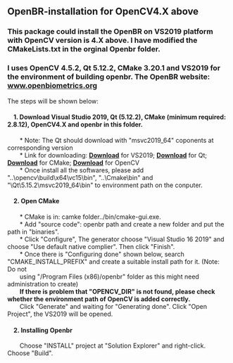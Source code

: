## OpenBR-installation for OpenCV4.X above
### This package could install the OpenBR on VS2019 platform with OpenCV version is 4.X above. I have modified the CMakeLists.txt in the orginal Openbr folder.
### I uses OpenCV 4.5.2, Qt 5.12.2, CMake 3.20.1 and VS2019 for the environment of building openbr. The OpenBR website: www.openbiometrics.org  
The steps will be shown below:
#### &emsp;1. Download Visual Studio 2019, Qt (5.12.2), CMake (minimum required: 2.8.12), OpenCV4.X and openbr in this folder.  
&emsp;&emsp;* Note: The Qt should download with "msvc2019_64" coponents at corresponding version  
&emsp;&emsp;* Link for downloading: **[Download](https://visualstudio.microsoft.com/zh-hans/vs/)** for VS2019; **[Download](https://www.qt.io/download)** for Qt; **[Download](https://cmake.org/download/)** for CMake; **[Download](https://opencv.org/releases/)** for OpenCV  
&emsp;&emsp;* Once install all the softwares, please add "..\opencv\build\x64\vc15\bin", "..\Cmake\bin" and "\Qt\5.15.2\msvc2019_64\bin" to environment path on the conputer.
#### &emsp;2. Open CMake  
&emsp;&emsp;* CMake is in: camke folder../bin/cmake-gui.exe.  
&emsp;&emsp;* Add "source code": openbr path and create a new folder and put the path in "binaries".  
&emsp;&emsp;* Click "Configure", The generator choose "Visual Studio 16 2019" and choose "Use default native complier". Then click "Finish".  
&emsp;&emsp;* Once there is "Configuring done" shown below, search "CMAKE_INSTALL_PREFIX" and create a suitable install path for it. (Note: Do not  
&emsp;&emsp;using "/Program Files (x86)/openbr" folder as this might need administration to create)  
&emsp;&emsp;**If there is problem that "OPENCV_DIR" is not found, please check whether the environment path of OpenCV is added correctly.**  
&emsp;&emsp;Click "Generate" and waiting for "Generating done". Click "Open Project", the VS2019 will be opened.
#### &emsp;2. Installing Openbr  
&emsp;&emsp;Choose "INSTALL" project at "Solution Explorer" and right-click. Choose "Build".

